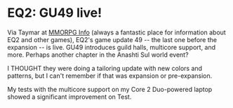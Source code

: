 # EQ2: GU49 live!

Via Taymar at [MMORPG Info](http://www.mmorpg-info.org/) (always a fantastic place for information about EQ2 and other games), EQ2's game update 49 -- the last one before the expansion -- is live. GU49 introduces guild halls, multicore support, and more. Perhaps another chapter in the Anashti Sul world event?

I THOUGHT they were doing a tailoring update with new colors and patterns, but I can't remember if that was expansion or pre-expansion.

My tests with the multicore support on my Core 2 Duo-powered laptop showed a significant improvement on Test.


